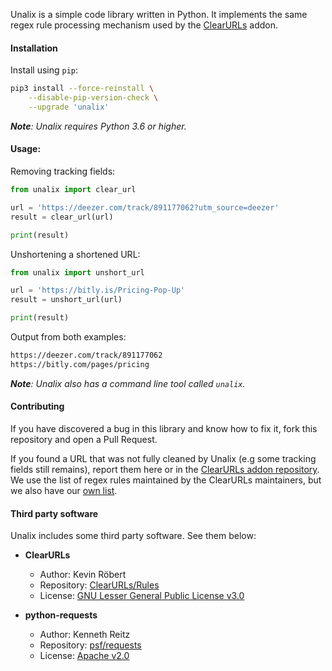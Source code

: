 Unalix is a simple code library written in Python. It implements the same regex rule processing mechanism used by the [ClearURLs](https://github.com/ClearURLs/Addon) addon.

#### Installation

Install using `pip`:

```bash
pip3 install --force-reinstall \
    --disable-pip-version-check \
    --upgrade 'unalix'
```

_**Note**: Unalix requires Python 3.6 or higher._

#### Usage:

Removing tracking fields:

```python
from unalix import clear_url

url = 'https://deezer.com/track/891177062?utm_source=deezer'
result = clear_url(url)

print(result)
```

Unshortening a shortened URL:

```python
from unalix import unshort_url

url = 'https://bitly.is/Pricing-Pop-Up'
result = unshort_url(url)

print(result)
```

Output from both examples:

```bash
https://deezer.com/track/891177062
https://bitly.com/pages/pricing
```

_**Note**: Unalix also has a command line tool called `unalix`._

#### Contributing

If you have discovered a bug in this library and know how to fix it, fork this repository and open a Pull Request.

If you found a URL that was not fully cleaned by Unalix (e.g some tracking fields still remains), report them here or in the [ClearURLs addon repository](https://gitlab.com/anti-tracking/ClearURLs/rules/-/issues/new). We use the list of regex rules maintained by the ClearURLs maintainers, but we also have our [own list](./unalix/package_data/unalix-data.min.json).

#### Third party software

Unalix includes some third party software. See them below:

- **ClearURLs**
  - Author: Kevin Röbert
  - Repository: [ClearURLs/Rules](https://github.com/ClearURLs/Rules)
  - License: [GNU Lesser General Public License v3.0](https://gitlab.com/ClearURLs/Rules/blob/master/LICENSE)

- **python-requests**
  - Author: Kenneth Reitz
  - Repository: [psf/requests](https://github.com/psf/requests)
  - License: [Apache v2.0](https://github.com/psf/requests/blob/master/LICENSE)
